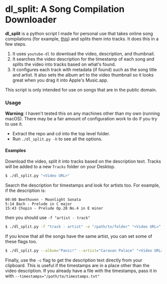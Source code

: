 # dl_split: A Song Compilation Downloader

**dl_split** is a python script I made for personal use that takes online song compilations (for example, [this](https://www.youtube.com/watch?v=ByS1Rlk_AL8&t=80s)) and splits them into tracks. It does this in a few steps.

1. It uses `youtube-dl` to download the video, description, and thumbnail.
2. It searches the video description for the timestamp of each song and splits the video into tracks based on what's found.
3. It configures each track with metadata (if found) such as the song title and artist. It also sets the album art to the video thumbnail so it looks great when you drag it into Apple's Music.app.

This script is only intended for use on songs that are in the public domain.



### Usage

**Warning**: I haven't tested this on any machines other than my own (running macOS). There may be a fair amount of configuration work to do if you try to use it.

* Extract the repo and cd into the top level folder.
* Run `./dl_split.py -h` to see all the options.



#### Examples

Download the video, split it into tracks based on the description text. Tracks will be added to a new `Tracks` folder on your Desktop.

```bash
$ ./dl_split.py "<Video URL>"
```



Search the description for timestamps and look for artists too. For example, if the description is:

```
00:00 Beethoven - Moonlight Sonata
5:14 Bach - Prelude in C major
15:43 Chopin - Prelude Op.28 No.4 in E minor
```

then you should use `-f "artist - track"`

```bash
$ ./dl_split.py -f "track - artist" -o "/path/to/folder" "<Video URL>"
```



If you know that all the songs have the same artist, you can set some of these flags too.

```bash
$ ./dl_split.py --album="Panic!" --artist="Caravan Palace" "<Video URL>"
```



Finally, use the `-c` flag to get the description text directly from your clipboard. This is useful if the timestamps are in a place other than the video description. If you already have a file with the timestamps, pass it in with `--timestamps="/path/to/timestamps.txt"`